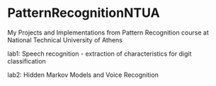 # PatternRecognitionNTUA
My Projects and Implementations from Pattern Recognition course at National Technical University of Athens

lab1: Speech recognition - extraction of characteristics for digit classification

lab2: Hidden Markov Models and Voice Recognition